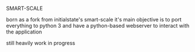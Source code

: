 SMART-SCALE

born as a fork from initialstate's smart-scale it's main objective is to port everything to python 3 and have a python-based webserver to interact with the application

still heavily work in progress

